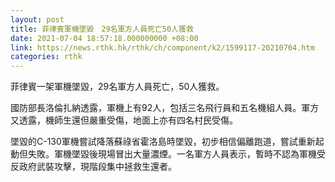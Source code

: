 ```yaml
---
layout: post
title: 菲律賓軍機墜毀　29名軍方人員死亡50人獲救
date: 2021-07-04 18:57:18.000000000 +08:00
link: https://news.rthk.hk/rthk/ch/component/k2/1599117-20210704.htm
categories: rthk
---
```


菲律賓一架軍機墜毀，29名軍方人員死亡，50人獲救。

國防部長洛倫扎納透露，軍機上有92人，包括三名飛行員和五名機組人員。軍方又透露，機師生還但嚴重受傷，地面上亦有四名村民受傷。

墜毀的C-130軍機嘗試降落蘇祿省霍洛島時墜毀，初步相信偏離跑道，嘗試重新起動但失敗。軍機墜毀後現場冒出大量濃煙。一名軍方人員表示，暫時不認為軍機受反政府武裝攻擊，現階段集中拯救生還者。

